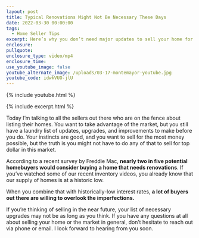 ```yaml
---
layout: post
title: Typical Renovations Might Not Be Necessary These Days
date: 2022-03-30 00:00:00
tags:
  - Home Seller Tips
excerpt: Here’s why you don’t need major updates to sell your home for top dollar.
enclosure:
pullquote:
enclosure_type: video/mp4
enclosure_time:
use_youtube_image: false
youtube_alternate_image: /uploads/03-17-montemayor-youtube.jpg
youtube_code: idwkVUO-jlU
---
```

{% include youtube.html %}

{% include excerpt.html %}

Today I’m talking to all the sellers out there who are on the fence about listing their homes. You want to take advantage of the market, but you still have a laundry list of updates, upgrades, and improvements to make before you do. Your instincts are good, and you want to sell for the most money possible, but the truth is you might not have to do any of that to sell for top dollar in this market.

According to a recent survey by Freddie Mac, **nearly two in five potential homebuyers would consider buying a home that needs renovations**. If you’ve watched some of our recent inventory videos, you already know that our supply of homes is at a historic low.&nbsp;

When you combine that with historically-low interest rates, **a lot of buyers out there are willing to overlook the imperfections.**

If you’re thinking of selling in the near future, your list of necessary upgrades may not be as long as you think. If you have any questions at all about selling your home or the market in general, don’t hesitate to reach out via phone or email. I look forward to hearing from you soon.
